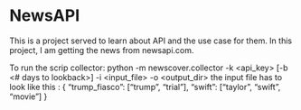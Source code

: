 # NewsAPI
This is a project served to learn about API and the use case for them. In this project, I am getting the news from newsapi.com. 


To run the scrip collector:
python -m newscover.collector -k <api_key> [-b <# days to lookback>] -i <input_file> -o <output_dir>
the input file has to look like this : 
{ 
  “trump_fiasco”: [“trump”, “trial”],
  “swift”: [“taylor”, “swift”, “movie”] 
}

